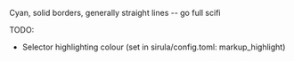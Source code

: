 


Cyan, solid borders, generally straight lines -- go full scifi


TODO: 
* Selector highlighting colour (set in sirula/config.toml: markup_highlight)

